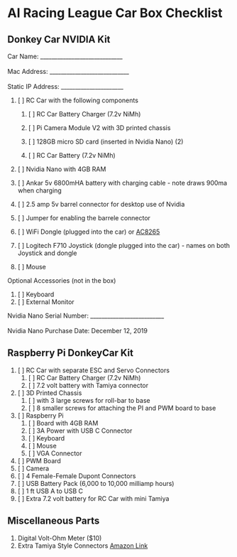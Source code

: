 # AI Racing League Car Box Checklist

## Donkey Car NVIDIA Kit

Car Name: _____________________________<br/><br/>
Mac Address: ____________________________<br/><br/>
Static IP Address: ______________________

1. [ ] RC Car with the following components
   1. [ ] RC Car Battery Charger (7.2v NiMh)

   3. [ ] Pi Camera Module V2 with 3D printed chassis
   4. [ ] 128GB micro SD card (inserted in Nvidia Nano) (2)
   5. [ ] RC Car Battery (7.2v NiMh)
2. [ ] Nvidia Nano with 4GB RAM
2. [ ] Ankar 5v 6800mHA battery with charging cable - note draws 900ma when charging

3. [ ] 2.5 amp 5v barrel connector for desktop use of Nvidia
4. [ ] Jumper for enabling the barrele connector
5. [ ] WiFi Dongle (plugged into the car) or [AC8265](https://www.amazon.com/Wireless-AC8265-Wireless-Developer-Support-Bluetooth/dp/B07SM4SPLV/ref=sr_1_13)
6. [ ] Logitech F710 Joystick (dongle plugged into the car) - names on both Joystick and dongle
7. [ ] Mouse

Optional Accessories (not in the box)
1. [ ] Keyboard
1. [ ] External Monitor

Nvidia Nano Serial Number: __________________________<br/><br/>
Nvidia Nano Purchase Date: December 12, 2019

## Raspberry Pi DonkeyCar Kit

1. [ ] RC Car with separate ESC and Servo Connectors
   1. [ ] RC Car Battery Charger (7.2v NiMh)
   2. [ ] 7.2 volt battery with Tamiya connector
2. [ ] 3D Printed Chassis 
   1. [ ] with 3 large screws for roll-bar to base
   2. [ ] 8 smaller screws for attaching the PI and PWM board to base
3. [ ] Raspberry Pi
   1. [ ] Board with 4GB RAM
   2. [ ] 3A Power with USB C Connector
   3. [ ] Keyboard
   4. [ ] Mouse
   5. [ ] VGA Connector
4. [ ] PWM Board
5. [ ] Camera
6. [ ] 4 Female-Female Dupont Connectors
7. [ ] USB Battery Pack (6,000 to 10,000 milliamp hours)
8. [ ] 1 ft USB A to USB C
9. [ ] Extra 7.2 volt battery for RC Car with mini Tamiya

## Miscellaneous Parts

1. Digital Volt-Ohm Meter ($10)
2. Extra Tamiya Style Connectors [Amazon Link](https://www.amazon.com/Hobbypark-Tamiya-Style-Connector-Female/dp/B07MX8325R/ref=sr_1_14)